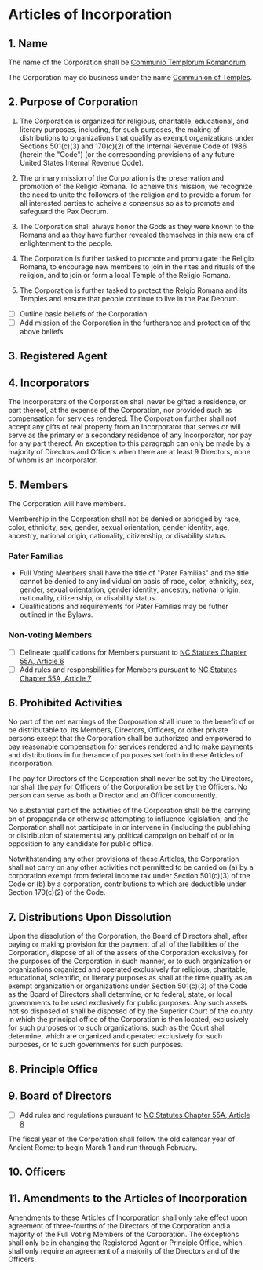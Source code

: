 Articles of Incorporation
========

## 1. Name

The name of the Corporation shall be <ins>Communio Templorum Romanorum</ins>.

The Corporation may do business under the name <ins>Communion of Temples</ins>.

## 2. Purpose of Corporation

1. The Corporation is organized for religious, charitable, educational, and literary purposes,
	including, for such purposes, the making of distributions to organizations that qualify as
	exempt organizations under Sections 501(c)(3) and 170(c)(2) of the Internal Revenue Code of
	1986 (herein the "Code") (or the corresponding provisions of any future United States
	Internal Revenue Code).

1. The primary mission of the Corporation is the preservation and promotion of the Religio
	Romana. To acheive this mission, we recognize the need to unite the followers of the
	religion and to provide a forum for all interested parties to acheive a consensus so as to
	promote and safeguard the Pax Deorum.

1. The Corporation shall always honor the Gods as they were known to the Romans and as they
	have further revealed themselves in this new era of enlightenment to the people.

1. The Corporation is further tasked to promote and promulgate the Religio Romana, to
	encourage new members to join in the rites and rituals of the religion, and to join or form
	a local Temple of the Religio Romana.

1. The Corporation is further tasked to protect the Relgio Romana and its Temples and ensure
	that people continue to live in the Pax Deorum.

* [ ] Outline basic beliefs of the Corporation
* [ ] Add mission of the Corporation in the furtherance and protection of the above beliefs

## 3. Registered Agent

## 4. Incorporators

The Incorporators of the Corporation shall never be gifted a residence, or part thereof, at
the expense of the Corporation, nor provided such as compensation for services rendered. The
Corporation further shall not accept any gifts of real property from an Incorporator that
serves or will serve as the primary or a secondary residence of any Incorporator, nor pay for
any part thereof. An exception to this paragraph can only be made by a majority of Directors
and Officers when there are at least 9 Directors, none of whom is an Incorporator.

## 5. Members

The Corporation will have members.

Membership in the Corporation shall not be denied or abridged by race, color, ethnicity, sex,
gender, sexual orientation, gender identity, age, ancestry, national origin, nationality,
citizenship, or disability status.

### Pater Familias
* Full Voting Members shall have the title of "Pater Familias" and the title cannot be denied to
  any individual on basis of race, color, ethnicity, sex, gender, sexual orientation, gender
  identity, ancestry, national origin, nationality, citizenship, or disability status.
* Qualifications and requirements for Pater Familias may be futher outlined in the Bylaws.

### Non-voting Members

* [ ] Delineate qualifications for Members pursuant to [NC Statutes Chapter 55A, Article 6](https://www.ncleg.net/EnactedLegislation/Statutes/PDF/ByArticle/Chapter_55A/Article_6.pdf)
* [ ] Add rules and responsbilities for Members pursuant to [NC Statutes Chapter 55A, Article 7](https://www.ncleg.net/EnactedLegislation/Statutes/PDF/ByArticle/Chapter_55A/Article_7.pdf)

## 6. Prohibited Activities

No part of the net earnings of the Corporation shall inure to the benefit of or be
distributable to, its Members, Directors, Officers, or other private persons except that the
Corporation shall be authorized and empowered to pay reasonable compensation for services
rendered and to make payments and distributions in furtherance of purposes set forth in
these Articles of Incorporation.

The pay for Directors of the Corporation shall never be set by the Directors, nor shall the
pay for Officers of the Corporation be set by the Officers. No person can serve as both a
Director and an Officer concurrently.

No substantial part of the activities of the Corporation shall be the carrying on of
propaganda or otherwise attempting to influence legislation, and the Corporation shall not
participate in or intervene in (including the publishing or distribution of statements) any
political campaign on behalf of or in opposition to any candidate for public office.

Notwithstanding any other provisions of these Articles, the Corporation shall not carry on
any other activities not permitted to be carried on (a) by a corporation exempt from federal
income tax under Section 501(c)(3) of the Code or (b) by a corporation, contributions to
which are deductible under Section 170(c)(2) of the Code.

## 7. Distributions Upon Dissolution

Upon the dissolution of the Corporation, the Board of Directors shall, after paying or making
provision for the payment of all of the liabilities of the Corporation, dispose of all of the
assets of the Corporation exclusively for the purposes of the Corporation in such manner, or
to such organization or organizations organized and operated exclusively for religious,
charitable, educational, scientific, or literary purposes as shall at the time qualify as an
exempt organization or organizations under Section 501(c)(3) of the Code as the Board of
Directors shall determine, or to federal, state, or local governments to be used exclusively
for public purposes. Any such assets not so disposed of shall be disposed of by the Superior
Court of the county in which the principal office of the Corporation is then located, exclusively
for such purposes or to such organizations, such as the Court shall determine, which are
organized and operated exclusively for such purposes, or to such governments for such purposes.

## 8. Principle Office

## 9. Board of Directors

* [ ] Add rules and regulations pursuant to [NC Statutes Chapter 55A, Article 8](https://www.ncleg.net/EnactedLegislation/Statutes/PDF/ByArticle/Chapter_55A/Article_8.pdf)

The fiscal year of the Corporation shall follow the old calendar year of Ancient Rome: to begin
March 1 and run through February.

## 10. Officers

## 11. Amendments to the Articles of Incorporation

Amendments to these Articles of Incorporation shall only take effect upon agreement of
three-fourths of the Directors of the Corporation and a majority of the Full Voting Members of
the Corporation. The exceptions shall only be in changing the Registered Agent or Principle
Office, which shall only require an agreement of a majority of the Directors and of the Officers.
